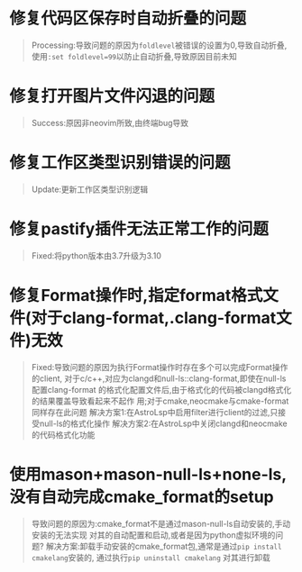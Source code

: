 #  修复代码区保存时自动折叠的问题
> Processing:导致问题的原因为`foldlevel`被错误的设置为0,导致自动折叠,使用`:set
 foldlevel=99`以防止自动折叠,导致原因目前未知

# 修复打开图片文件闪退的问题
> Success:原因非neovim所致,由终端bug导致

# 修复工作区类型识别错误的问题
> Update:更新工作区类型识别逻辑

# 修复pastify插件无法正常工作的问题
> Fixed:将python版本由3.7升级为3.10

# 修复Format操作时,指定format格式文件(对于clang-format,.clang-format文件)无效
> Fixed:导致问题的原因为执行Format操作时存在多个可以完成Format操作的client,
 对于c/c++,对应为clangd和null-ls::clang-format,即使在null-ls配置clang-format
 的格式化配置文件后,由于格式化的代码被clangd格式化的结果覆盖导致看起来不起作
 用;对于cmake,neocmake与cmake-format同样存在此问题
 解决方案1:在AstroLsp中启用filter进行client的过滤,只接受null-ls的格式化操作
 解决方案2:在AstroLsp中关闭clangd和neocmake的代码格式化功能

# 使用mason+mason-null-ls+none-ls,没有自动完成cmake_format的setup
> 导致问题的原因为:cmake_format不是通过mason-null-ls自动安装的,手动安装的无法实现
 对其的自动配置和启动,或者是因为python虚拟环境的问题?
 解决方案:卸载手动安装的cmake_format包,通常是通过`pip install cmakelang`安装的,
 通过执行`pip uninstall cmakelang` 对其进行卸载
